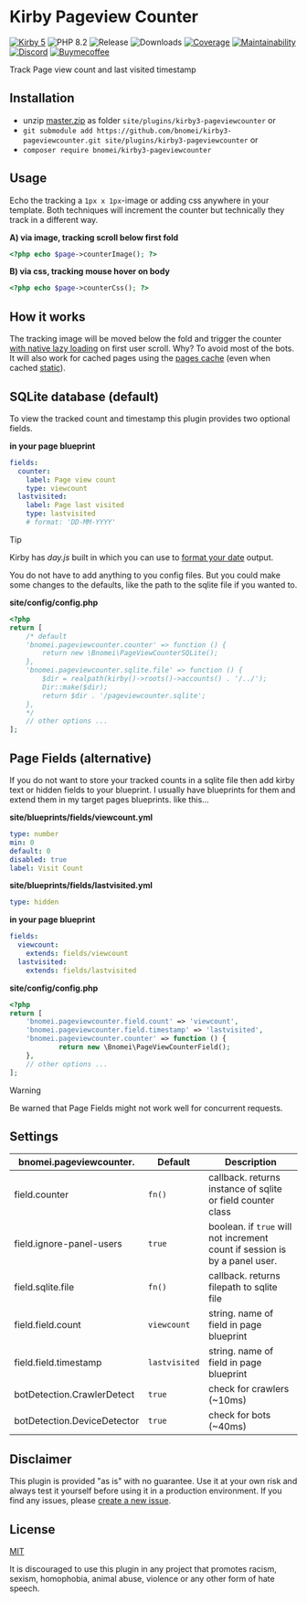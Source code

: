 # Kirby Pageview Counter

[![Kirby 5](https://flat.badgen.net/badge/Kirby/5?color=ECC748)](https://getkirby.com)
![PHP 8.2](https://flat.badgen.net/badge/PHP/8.2?color=4E5B93&icon=php&label)
![Release](https://flat.badgen.net/packagist/v/bnomei/kirby3-pageviewcounter?color=ae81ff&icon=github&label)
![Downloads](https://flat.badgen.net/packagist/dt/bnomei/kirby3-pageviewcounter?color=272822&icon=github&label)
[![Coverage](https://flat.badgen.net/codeclimate/coverage/bnomei/kirby3-pageviewcounter?icon=codeclimate&label)](https://codeclimate.com/github/bnomei/kirby3-pageviewcounter)
[![Maintainability](https://flat.badgen.net/codeclimate/maintainability/bnomei/kirby3-pageviewcounter?icon=codeclimate&label)](https://codeclimate.com/github/bnomei/kirby3-pageviewcounter/issues)
[![Discord](https://flat.badgen.net/badge/discord/bnomei?color=7289da&icon=discord&label)](https://discordapp.com/users/bnomei)
[![Buymecoffee](https://flat.badgen.net/badge/icon/donate?icon=buymeacoffee&color=FF813F&label)](https://www.buymeacoffee.com/bnomei)

Track Page view count and last visited timestamp

## Installation

- unzip [master.zip](https://github.com/bnomei/kirby3-pageviewcounter/archive/master.zip) as folder `site/plugins/kirby3-pageviewcounter` or
- `git submodule add https://github.com/bnomei/kirby3-pageviewcounter.git site/plugins/kirby3-pageviewcounter` or
- `composer require bnomei/kirby3-pageviewcounter`

## Usage

Echo the tracking a `1px x 1px`-image or adding css anywhere in your template. Both techniques will increment the counter but technically they track in a different way.

**A) via image, tracking scroll below first fold**
```php
<?php echo $page->counterImage(); ?>
```

**B) via css, tracking mouse hover on body**
```php
<?php echo $page->counterCss(); ?>
```

## How it works

The tracking image will be moved below the fold and trigger the counter [with native lazy loading](https://caniuse.com/#feat=loading-lazy-attr) on first user scroll. Why? To avoid most of the bots. It will also work for cached pages using the [pages cache](https://getkirby.com/docs/reference/system/options/cache) (even when cached [static](https://github.com/getkirby/staticache)).

## SQLite database (default)

To view the tracked count and timestamp this plugin provides two optional fields.

**in your page blueprint**
```yml
fields:
  counter:
    label: Page view count
    type: viewcount
  lastvisited:
    label: Page last visited
    type: lastvisited
    # format: 'DD-MM-YYYY'
```

> [!TIP]
> Kirby has *day.js* built in which you can use to [format your date](https://day.js.org/docs/en/display/format) output.

You do not have to add anything to you config files. But you could make some changes to the defaults, like the path to the sqlite file if you wanted to.

**site/config/config.php**
```php
<?php
return [
    /* default 
    'bnomei.pageviewcounter.counter' => function () {
        return new \Bnomei\PageViewCounterSQLite();
    },
    'bnomei.pageviewcounter.sqlite.file' => function () {
        $dir = realpath(kirby()->roots()->accounts() . '/../');
        Dir::make($dir);
        return $dir . '/pageviewcounter.sqlite';
    },
    */
    // other options ...
];
```

## Page Fields (alternative)

If you do not want to store your tracked counts in a sqlite file then add kirby text or hidden fields to your blueprint. I usually have blueprints for them and extend them in my target pages blueprints. like this...

**site/blueprints/fields/viewcount.yml**
```yml
type: number
min: 0
default: 0
disabled: true
label: Visit Count
```

**site/blueprints/fields/lastvisited.yml**
```yml
type: hidden
```

**in your page blueprint**
```yml
fields:
  viewcount:
    extends: fields/viewcount
  lastvisited:
    extends: fields/lastvisited
```

**site/config/config.php**
```php
<?php
return [ 
    'bnomei.pageviewcounter.field.count' => 'viewcount',
    'bnomei.pageviewcounter.field.timestamp' => 'lastvisited',
    'bnomei.pageviewcounter.counter' => function () {
            return new \Bnomei\PageViewCounterField();
    },
    // other options ...
];
```

> [!WARNING]
> Be warned that Page Fields might not work well for concurrent requests.

## Settings

| bnomei.pageviewcounter.            | Default        | Description               |            
|---------------------------|----------------|---------------------------|
| field.counter | `fn()` | callback. returns instance of sqlite or field counter class |
| field.ignore-panel-users | `true` | boolean. if `true` will not increment count if session is by a panel user. |
| field.sqlite.file | `fn()` | callback. returns filepath to sqlite file |
| field.field.count | `viewcount` | string. name of field in page blueprint |
| field.field.timestamp | `lastvisited` | string. name of field in page blueprint |
| botDetection.CrawlerDetect   | `true`  | check for crawlers (~10ms)                                                        |
| botDetection.DeviceDetector   | `true`  | check for bots (~40ms)                                                                     |

## Disclaimer

This plugin is provided "as is" with no guarantee. Use it at your own risk and always test it yourself before using it in a production environment. If you find any issues, please [create a new issue](https://github.com/bnomei/kirby3-pageviewcounter/issues/new).

## License

[MIT](https://opensource.org/licenses/MIT)

It is discouraged to use this plugin in any project that promotes racism, sexism, homophobia, animal abuse, violence or any other form of hate speech.
